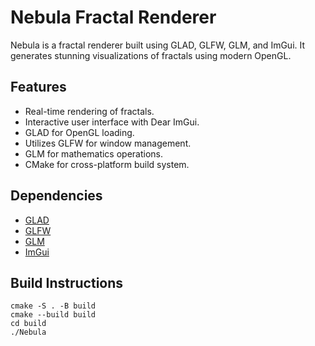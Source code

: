 # Nebula Fractal Renderer

Nebula is a fractal renderer built using GLAD, GLFW, GLM, and ImGui. It generates stunning visualizations of fractals using modern OpenGL.

## Features

- Real-time rendering of fractals.
- Interactive user interface with Dear ImGui.
- GLAD for OpenGL loading.
- Utilizes GLFW for window management.
- GLM for mathematics operations.
- CMake for cross-platform build system.

## Dependencies

- [GLAD](https://github.com/Dav1dde/glad)
- [GLFW](https://github.com/glfw/glfw)
- [GLM](https://github.com/g-truc/glm)
- [ImGui](https://github.com/ocornut/imgui)

## Build Instructions

   ```
   cmake -S . -B build
   cmake --build build
   cd build
   ./Nebula
   ```

